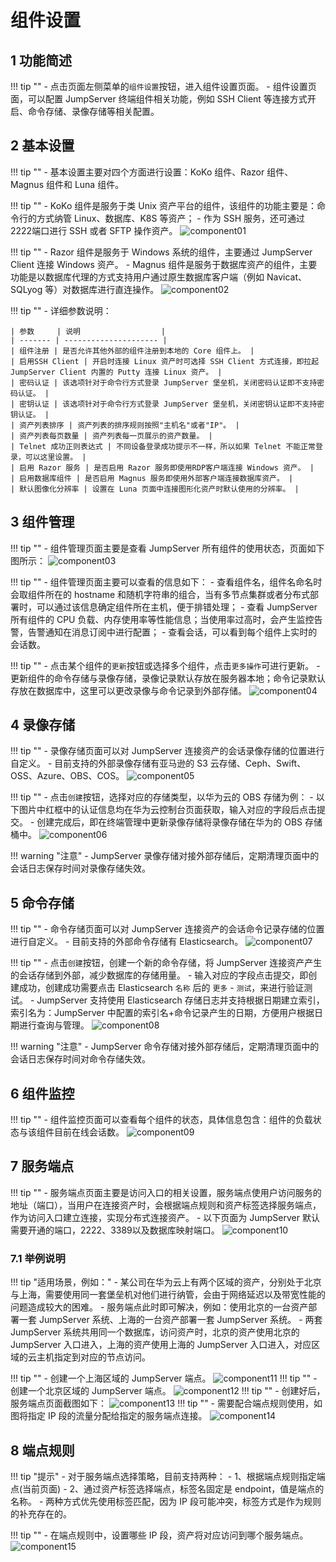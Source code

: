 # 组件设置
## 1 功能简述
!!! tip ""
    - 点击页面左侧菜单的`组件设置`按钮，进入组件设置页面。
    - 组件设置页面，可以配置 JumpServer 终端组件相关功能，例如 SSH Client 等连接方式开启、命令存储、录像存储等相关配置。

## 2 基本设置
!!! tip ""
    - 基本设置主要对四个方面进行设置：KoKo 组件、Razor 组件、Magnus 组件和 Luna 组件。

!!! tip ""
    - KoKo 组件是服务于类 Unix 资产平台的组件，该组件的功能主要是：命令行的方式纳管 Linux、数据库、K8S 等资产；
    - 作为 SSH 服务，还可通过2222端口进行 SSH 或者 SFTP 操作资产。
![component01](../../img/component01.png)

!!! tip ""
    - Razor 组件是服务于 Windows 系统的组件，主要通过 JumpServer Client 连接 Windows 资产。
    - Magnus 组件是服务于数据库资产的组件，主要功能是以数据库代理的方式支持用户通过原生数据库客户端（例如 Navicat、SQLyog 等）对数据库进行直连操作。
![component02](../../img/component02.png)

!!! tip ""
    - 详细参数说明：

    | 参数     | 说明                  |
    | ------- | --------------------- |
    | 组件注册 | 是否允许其他外部的组件注册到本地的 Core 组件上。 |
    | 启用SSH Client | 开启时连接 Linux 资产时可选择 SSH Client 方式连接，即拉起 JumpServer Client 内置的 Putty 连接 Linux 资产。 |
    | 密码认证 | 该选项针对于命令行方式登录 JumpServer 堡垒机，关闭密码认证即不支持密码认证。 |
    | 密钥认证 | 该选项针对于命令行方式登录 JumpServer 堡垒机，关闭密钥认证即不支持密钥认证。 |
    | 资产列表排序 | 资产列表的排序规则按照"主机名"或者"IP"。 |
    | 资产列表每页数量 | 资产列表每一页展示的资产数量。 |
    | Telnet 成功正则表达式 | 不同设备登录成功提示不一样，所以如果 Telnet 不能正常登录，可以这里设置。 |
    | 启用 Razor 服务 | 是否启用 Razor 服务即使用RDP客户端连接 Windows 资产。 |
    | 启用数据库组件 | 是否启用 Magnus 服务即使用外部客户端连接数据库资产。 |
    | 默认图像化分辨率 | 设置在 Luna 页面中连接图形化资产时默认使用的分辨率。 |

## 3 组件管理
!!! tip ""
    - 组件管理页面主要是查看 JumpServer 所有组件的使用状态，页面如下图所示：
![component03](../../img/component03.png)

!!! tip ""
    - 组件管理页面主要可以查看的信息如下：
    - 查看组件名，组件名命名时会取组件所在的 hostname 和随机字符串的组合，当有多节点集群或者分布式部署时，可以通过该信息确定组件所在主机，便于排错处理；
    - 查看 JumpServer 所有组件的 CPU 负载、内存使用率等性能信息；当使用率过高时，会产生监控告警，告警通知在消息订阅中进行配置；
    - 查看会话，可以看到每个组件上实时的会话数。

!!! tip ""
    - 点击某个组件的`更新`按钮或选择多个组件，点击`更多操作`可进行更新。
    - 更新组件的命令存储与录像存储，录像记录默认存放在服务器本地；命令记录默认存放在数据库中，这里可以更改录像与命令记录到外部存储。
![component04](../../img/component04.png)

## 4 录像存储
!!! tip ""
    - 录像存储页面可以对 JumpServer 连接资产的会话录像存储的位置进行自定义。
    - 目前支持的外部录像存储有亚马逊的 S3 云存储、Ceph、Swift、OSS、Azure、OBS、COS。
![component05](../../img/component05.png)

!!! tip ""
    - 点击`创建`按钮，选择对应的存储类型，以华为云的 OBS 存储为例：
    - 以下图片中红框中的认证信息均在华为云控制台页面获取，输入对应的字段后点击提交。
    - 创建完成后，即在终端管理中更新录像存储将录像存储在华为的 OBS 存储桶中。
![component06](../../img/component06.png)

!!! warning "注意"
    - JumpServer 录像存储对接外部存储后，定期清理页面中的会话日志保存时间对录像存储失效。

## 5 命令存储
!!! tip ""
    - 命令存储页面可以对 JumpServer 连接资产的会话命令记录存储的位置进行自定义。
    - 目前支持的外部命令存储有 Elasticsearch。
![component07](../../img/component07.png)

!!! tip ""
    - 点击`创建`按钮，创建一个新的命令存储，将 JumpServer 连接资产产生的会话存储到外部，减少数据库的存储用量。
    - 输入对应的字段点击提交，即创建成功，创建成功需要点击 Elasticsearch `名称` 后的 `更多` - `测试`，来进行验证测试。
    - JumpServer 支持使用 Elasticsearch 存储日志并支持根据日期建立索引，索引名为：JumpServer 中配置的索引名+命令记录产生的日期，方便用户根据日期进行查询与管理。
![component08](../../img/component08.png)

!!! warning "注意"
    - JumpServer 命令存储对接外部存储后，定期清理页面中的会话日志保存时间对命令存储失效。

## 6 组件监控
!!! tip ""
    - 组件监控页面可以查看每个组件的状态，具体信息包含：组件的负载状态与该组件目前在线会话数。
![component09](../../img/component09.png)

## 7 服务端点
!!! tip ""
    - 服务端点页面主要是访问入口的相关设置，服务端点使用户访问服务的地址（端口），当用户在连接资产时，会根据端点规则和资产标签选择服务端点，作为访问入口建立连接，实现分布式连接资产。
    - 以下页面为 JumpServer 默认需要开通的端口，2222、3389以及数据库映射端口。
![component10](../../img/component10.png)

### 7.1 举例说明
!!! tip "适用场景，例如："
    - 某公司在华为云上有两个区域的资产，分别处于北京与上海，需要使用同一套堡垒机对他们进行纳管，会由于网络延迟以及带宽性能的问题造成较大的困难。
    - 服务端点此时即可解决，例如：使用北京的一台资产部署一套 JumpServer 系统、上海的一台资产部署一套 JumpServer 系统。
    - 两套 JumpServer 系统共用同一个数据库，访问资产时，北京的资产使用北京的 JumpServer 入口进入，上海的资产使用上海的 JumpServer 入口进入，对应区域的云主机指定到对应的节点访问。

!!! tip ""
    - 创建一个上海区域的 JumpServer 端点。
![component11](../../img/component11.png)
!!! tip ""
    - 创建一个北京区域的 JumpServer 端点。
![component12](../../img/component12.png)
!!! tip ""
    - 创建好后，服务端点页面截图如下：
![component13](../../img/component13.png)
!!! tip ""
    - 需要配合端点规则使用，如图将指定 IP 段的流量分配给指定的服务端点连接。
![component14](../../img/component14.png)


## 8 端点规则
!!! tip "提示"
    - 对于服务端点选择策略，目前支持两种：
    - 1、根据端点规则指定端点(当前页面)
    - 2、通过资产标签选择端点，标签名固定是 endpoint，值是端点的名称。
    - 两种方式优先使用标签匹配，因为 IP 段可能冲突，标签方式是作为规则的补充存在的。

!!! tip ""
    - 在端点规则中，设置哪些 IP 段，资产将对应访问到哪个服务端点。
![component15](../../img/component15.png)



